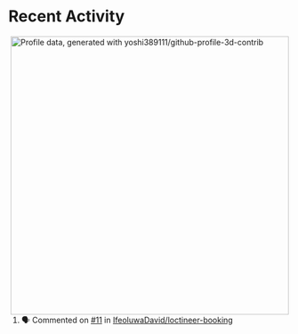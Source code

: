 # Recent Activity

<!-- Summary card -->
<img
  align="right"
  width="500"
  alt="Profile data, generated with yoshi389111/github-profile-3d-contrib"
  src="https://raw.githubusercontent.com/galaxydeve/galaxydeve/master/profile-3d-contrib/profile-gitblock.svg"
/>

<!--START_SECTION:activity-->
1. 🗣 Commented on [#11](https://github.com/IfeoluwaDavid/loctineer-booking/issues/11) in [IfeoluwaDavid/loctineer-booking](https://github.com/IfeoluwaDavid/loctineer-booking)
<!--END_SECTION:activity-->

